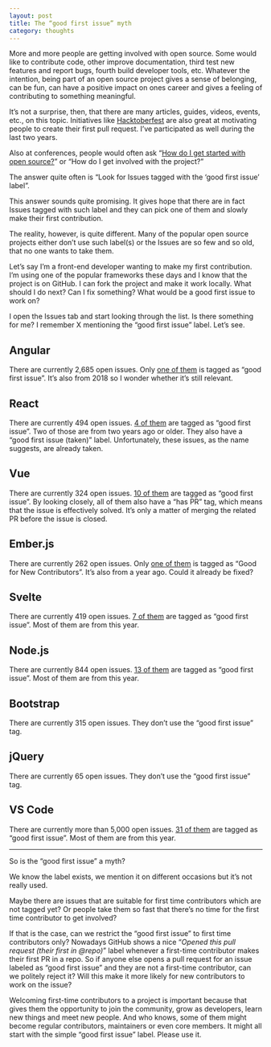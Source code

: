 ```yaml
---
layout: post
title: The “good first issue” myth
category: thoughts
---
```


More and more people are getting involved with open source. Some would like to contribute code, other improve documentation, third test new features and report bugs, fourth build developer tools, etc. Whatever the intention, being part of an open source project gives a sense of belonging, can be fun, can have a positive impact on ones career and gives a feeling of contributing to something meaningful.

It’s not a surprise, then, that there are many articles, guides, videos, events, etc., on this topic. Initiatives like [Hacktoberfest](https://hacktoberfest.digitalocean.com/) are also great at motivating people to create their first pull request. I’ve participated as well during the last two years.

Also at conferences, people would often ask “[How do I get started with open source?](https://kentcdodds.com/blog/what-open-source-project-should-i-contribute-to)” or “How do I get involved with the project?”

The answer quite often is “Look for Issues tagged with the ‘good first issue’ label”.

This answer sounds quite promising. It gives hope that there are in fact Issues tagged with such label and they can pick one of them and slowly make their first contribution.

The reality, however, is quite different. Many of the popular open source projects either don’t use such label(s) or the Issues are so few and so old, that no one wants to take them.

Let’s say I’m a front-end developer wanting to make my first contribution. I’m using one of the popular frameworks these days and I know that the project is on GitHub. I can fork the project and make it work locally. What should I do next? Can I fix something? What would be a good first issue to work on?

I open the Issues tab and start looking through the list. Is there something for me? I remember X mentioning the “good first issue” label. Let’s see.

## Angular

There are currently 2,685 open issues. Only [one of them](https://github.com/angular/angular/issues?q=is%3Aopen+is%3Aissue+label%3A%22good+first+issue%22) is tagged as “good first issue”. It’s also from 2018 so I wonder whether it’s still relevant.

## React

There are currently 494 open issues. [4 of them](https://github.com/facebook/react/issues?q=is%3Aopen+is%3Aissue+label%3A%22good+first+issue%22) are tagged as “good first issue”. Two of those are from two years ago or older. They also have a “good first issue (taken)” label. Unfortunately, these issues, as the name suggests, are already taken.

## Vue

There are currently 324 open issues. [10 of them](https://github.com/vuejs/vue/issues?q=is%3Aopen+is%3Aissue+label%3A%22good+first+issue%22) are tagged as “good first issue”. By looking closely, all of them also have a “has PR” tag, which means that the issue is effectively solved. It’s only a matter of merging the related PR before the issue is closed.

## Ember.js

There are currently 262 open issues. Only [one of them](https://github.com/emberjs/ember.js/issues?q=is%3Aopen+is%3Aissue+label%3A%22Good+for+New+Contributors%22) is tagged as “Good for New Contributors”. It’s also from a year ago. Could it already be fixed?

## Svelte

There are currently 419 open issues. [7 of them](https://github.com/sveltejs/svelte/issues?q=is%3Aopen+is%3Aissue+label%3A%22good+first+issue%22) are tagged as “good first issue”. Most of them are from this year.

## Node.js

There are currently 844 open issues. [13 of them](https://github.com/nodejs/node/issues?q=is%3Aopen+is%3Aissue+label%3A%22good+first+issue%22) are tagged as “good first issue”. Most of them are from this year.

## Bootstrap

There are currently 315 open issues. They don’t use the “good first issue” tag.

## jQuery

There are currently 65 open issues. They don’t use the “good first issue” tag.

## VS Code

There are currently more than 5,000 open issues. [31 of them](https://github.com/microsoft/vscode/issues?q=is%3Aopen+is%3Aissue+label%3A%22good+first+issue%22) are tagged as “good first issue”. Most of them are from this year.

---

So is the “good first issue” a myth?

We know the label exists, we mention it on different occasions but it’s not really used.

Maybe there are issues that are suitable for first time contributors which are not tagged yet? Or people take them so fast that there’s no time for the first time contributor to get involved?

If that is the case, can we restrict the “good first issue” to first time contributors only? Nowadays GitHub shows a nice “*Opened this pull request (their first in @repo)*” label whenever a first-time contributor makes their first PR in a repo. So if anyone else opens a pull request for an issue labeled as “good first issue” and they are not a first-time contributor, can we politely reject it? Will this make it more likely for new contributors to work on the issue?

Welcoming first-time contributors to a project is important because that gives them the opportunity to join the community, grow as developers, learn new things and meet new people. And who knows, some of them might become regular contributors, maintainers or even core members. It might all start with the simple “good first issue” label. Please use it.